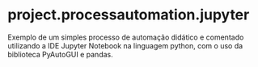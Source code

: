 # project.processautomation.jupyter
Exemplo de um simples processo de automação didático e comentado utilizando a IDE Jupyter Notebook na linguagem python, com o uso da biblioteca PyAutoGUI e pandas.
